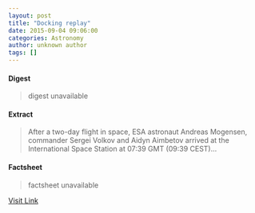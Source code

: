 ```yaml
---
layout: post
title: "Docking replay"
date: 2015-09-04 09:06:00
categories: Astronomy
author: unknown author
tags: []
---
```



#### Digest
>digest unavailable

#### Extract
>After a two-day flight in space, ESA astronaut Andreas Mogensen, commander Sergei Volkov and Aidyn Aimbetov arrived at the International Space Station at 07:39 GMT (09:39 CEST)...

#### Factsheet
>factsheet unavailable

[Visit Link](http://www.esa.int/ESA_Multimedia/Videos/2015/09/iriss_mission_docking)


